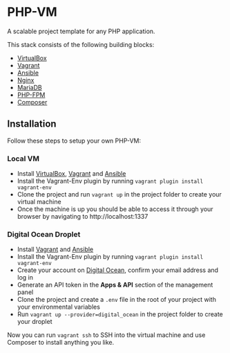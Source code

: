# PHP-VM

A scalable project template for any PHP application.

This stack consists of the following building blocks:

- [VirtualBox](https://www.virtualbox.org)
- [Vagrant](https://www.vagrantup.com)
- [Ansible](http://www.ansible.com)
- [Nginx](http://www.nginx.com)
- [MariaDB](https://mariadb.com)
- [PHP-FPM](http://php-fpm.org)
- [Composer](https://getcomposer.org)

## Installation

Follow these steps to setup your own PHP-VM:

### Local VM

- Install [VirtualBox](https://www.virtualbox.org/wiki/Downloads), [Vagrant](https://www.vagrantup.com/downloads.html) and [Ansible](http://docs.ansible.com/intro_installation.html)
- Install the Vagrant-Env plugin by running ```vagrant plugin install vagrant-env```
- Clone the project and run ```vagrant up``` in the project folder to create your virtual machine
- Once the machine is up you should be able to access it through your browser by navigating to http://localhost:1337

### Digital Ocean Droplet

- Install [Vagrant](https://www.vagrantup.com/downloads.html) and [Ansible](http://docs.ansible.com/intro_installation.html)
- Install the Vagrant-Env plugin by running ```vagrant plugin install vagrant-env```
- Create your account on [Digital Ocean](https://www.digitalocean.com/), confirm your email address and log in
- Generate an API token in the **Apps & API** section of the management panel
- Clone the project and create a ```.env``` file in the root of your project with your environmental variables
- Run ```vagrant up --provider=digital_ocean``` in the project folder to create your droplet

Now you can run ```vagrant ssh``` to SSH into the virtual machine and use Composer to install anything you like.
